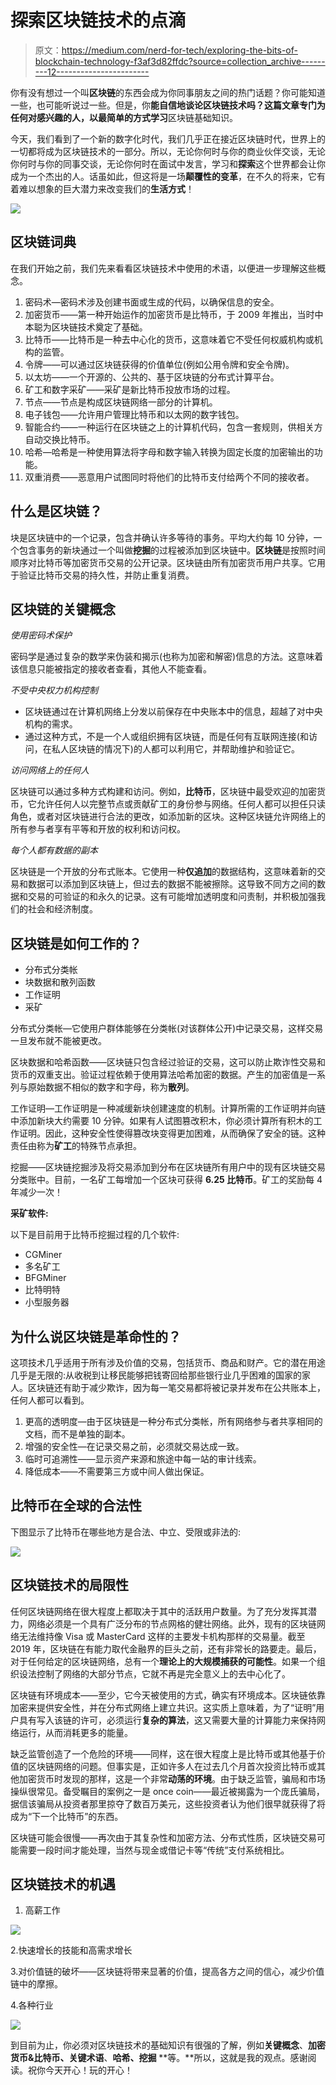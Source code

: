 # 探索区块链技术的点滴

> 原文：<https://medium.com/nerd-for-tech/exploring-the-bits-of-blockchain-technology-f3af3d82ffdc?source=collection_archive---------12----------------------->

你有没有想过一个叫**区块链**的东西会成为你同事朋友之间的热门话题？你可能知道一些，也可能听说过一些。但是，你**能自信地谈论区块链技术吗？**这篇文章专门为任何对**感兴趣的人，以最简单的方式学习**区块链基础知识。

今天，我们看到了一个新的数字化时代，我们几乎正在接近区块链时代，世界上的一切都将成为区块链技术的一部分。所以，无论你何时与你的商业伙伴交谈，无论你何时与你的同事交谈，无论你何时在面试中发言，学习和**探索**这个世界都会让你成为一个杰出的人。话虽如此，但这将是一场**颠覆性的变革**，在不久的将来，它有着难以想象的巨大潜力来改变我们的**生活方式**！

![](img/138b061d08faf125d045578748081a5e.png)

## 区块链词典

在我们开始之前，我们先来看看区块链技术中使用的术语，以便进一步理解这些概念。

1.  密码术—密码术涉及创建书面或生成的代码，以确保信息的安全。
2.  加密货币——第一种开始运作的加密货币是比特币，于 2009 年推出，当时中本聪为区块链技术奠定了基础。
3.  比特币——比特币是一种去中心化的货币，这意味着它不受任何权威机构或机构的监管。
4.  令牌——可以通过区块链获得的价值单位(例如公用令牌和安全令牌)。
5.  以太坊——一个开源的、公共的、基于区块链的分布式计算平台。
6.  矿工和数字采矿——采矿是新比特币投放市场的过程。
7.  节点——节点是构成区块链网络一部分的计算机。
8.  电子钱包——允许用户管理比特币和以太网的数字钱包。
9.  智能合约——一种运行在区块链之上的计算机代码，包含一套规则，供相关方自动交换比特币。
10.  哈希—哈希是一种使用算法将字母和数字输入转换为固定长度的加密输出的功能。
11.  双重消费——恶意用户试图同时将他们的比特币支付给两个不同的接收者。

## 什么是区块链？

块是区块链中的一个记录，包含并确认许多等待的事务。平均大约每 10 分钟，一个包含事务的新块通过一个叫做**挖掘**的过程被添加到区块链中。**区块链**是按照时间顺序对比特币等加密货币交易的公开记录。区块链由所有加密货币用户共享。它用于验证比特币交易的持久性，并防止重复消费。

## 区块链的关键概念

*使用密码术保护*

密码学是通过复杂的数学来伪装和揭示(也称为加密和解密)信息的方法。这意味着该信息只能被指定的接收者查看，其他人不能查看。

*不受中央权力机构控制*

*   区块链通过在计算机网络上分发以前保存在中央账本中的信息，超越了对中央机构的需求。
*   通过这种方式，不是一个人或组织拥有区块链，而是任何有互联网连接(和访问，在私人区块链的情况下)的人都可以利用它，并帮助维护和验证它。

*访问网络上的任何人*

区块链可以通过多种方式构建和访问。例如，**比特币**，区块链中最受欢迎的加密货币，它允许任何人以完整节点或贡献矿工的身份参与网络。任何人都可以担任只读角色，或者对区块链进行合法的更改，如添加新的区块。这种区块链允许网络上的所有参与者享有平等和开放的权利和访问权。

*每个人都有数据的副本*

区块链是一个开放的分布式账本。它使用一种**仅追加**的数据结构，这意味着新的交易和数据可以添加到区块链上，但过去的数据不能被擦除。这导致不同方之间的数据和交易的可验证的和永久的记录。这有可能增加透明度和问责制，并积极加强我们的社会和经济制度。

## 区块链是如何工作的？

*   分布式分类帐
*   块数据和散列函数
*   工作证明
*   采矿

分布式分类帐—它使用户群体能够在分类帐(对该群体公开)中记录交易，这样交易一旦发布就不能被更改。

区块数据和哈希函数——区块链只包含经过验证的交易，这可以防止欺诈性交易和货币的双重支出。验证过程依赖于使用算法哈希加密的数据。产生的加密值是一系列与原始数据不相似的数字和字母，称为**散列**。

工作证明—工作证明是一种减缓新块创建速度的机制。计算所需的工作证明并向链中添加新块大约需要 10 分钟。如果有人试图篡改积木，你必须计算所有积木的工作证明。因此，这种安全性使得篡改块变得更加困难，从而确保了安全的链。这种责任由称为**矿工**的特殊节点承担。

挖掘——区块链挖掘涉及将交易添加到分布在区块链所有用户中的现有区块链交易分类账中。目前，一名矿工每增加一个区块可获得 **6.25 比特币**。矿工的奖励每 4 年减少一次！

**采矿软件:**

以下是目前用于比特币挖掘过程的几个软件:

*   CGMiner
*   多名矿工
*   BFGMiner
*   比特明特
*   小型服务器

## 为什么说区块链是革命性的？

这项技术几乎适用于所有涉及价值的交易，包括货币、商品和财产。它的潜在用途几乎是无限的:从收税到让移民能够把钱寄回给那些银行业几乎困难的国家的家人。区块链还有助于减少欺诈，因为每一笔交易都将被记录并发布在公共账本上，任何人都可以看到。

1.  更高的透明度—由于区块链是一种分布式分类帐，所有网络参与者共享相同的文档，而不是单独的副本。
2.  增强的安全性—在记录交易之前，必须就交易达成一致。
3.  临时可追溯性——显示资产来源和旅途中每一站的审计线索。
4.  降低成本——不需要第三方或中间人做出保证。

## 比特币在全球的合法性

下图显示了比特币在哪些地方是合法、中立、受限或非法的:

![](img/94f6a974156449e3a11782bde67d422a.png)

## 区块链技术的局限性

任何区块链网络在很大程度上都取决于其中的活跃用户数量。为了充分发挥其潜力，网络必须是一个具有广泛分布的节点网格的健壮网络。此外，现有的区块链网络无法维持像 Visa 或 MasterCard 这样的主要发卡机构那样的交易量。截至 2019 年，区块链在有能力取代金融界的巨头之前，还有非常长的路要走。最后，对于任何给定的区块链网络，总有一个**理论上的大规模捕获的可能性**。如果一个组织设法控制了网络的大部分节点，它就不再是完全意义上的去中心化了。

区块链有环境成本——至少，它今天被使用的方式，确实有环境成本。区块链依靠加密来提供安全性，并在分布式网络上建立共识。这实质上意味着，为了“证明”用户具有写入该链的许可，必须运行**复杂的算法**，这又需要大量的计算能力来保持网络运行，从而消耗更多的能量。

缺乏监管创造了一个危险的环境——同样，这在很大程度上是比特币或其他基于价值的区块链网络的问题。但事实是，正如许多人在过去几个月首次投资比特币或其他加密货币时发现的那样，这是一个非常**动荡的环境**。由于缺乏监管，骗局和市场操纵很常见。备受瞩目的案例之一是 once coin——最近被揭露为一个庞氏骗局，据信该骗局从投资者那里掠夺了数百万美元，这些投资者认为他们很早就获得了将成为“下一个比特币”的东西。

区块链可能会很慢——再次由于其复杂性和加密方法、分布式性质，区块链交易可能需要一段时间才能处理，当然与现金或借记卡等“传统”支付系统相比。

## 区块链技术的机遇

1.  高薪工作

![](img/6148850e34c6e3be5164963d7cc074b4.png)

2.快速增长的技能和高需求增长

3.对价值链的破坏——区块链将带来显著的价值，提高各方之间的信心，减少价值链中的摩擦。

4.各种行业

![](img/560305bd4af1702116421fd5bd01b56c.png)

到目前为止，你必须对区块链技术的基础知识有很强的了解，例如**关键概念**、**加密货币&比特币、关键术语**、**哈希、挖掘** **等。**所以，这就是我的观点。感谢阅读。祝你今天开心！玩的开心！